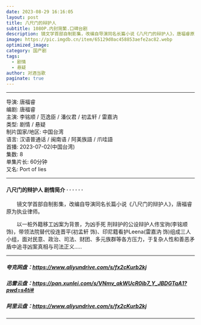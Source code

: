 ```yaml
---
date: 2023-08-29 16:16:05
layout: post
title: 八尺门的辩护人
subtitle: 1080P.内封简繁.口碑台剧
description: 镜文学首部自制影集，改编自导演同名长篇小说《八尺门的辩护人》，唐福睿原为执业律师。以一桩外籍移工凶案为背景，为凶手死刑辩护的公设辩护人佟宝驹，带领法院替代役连晋平、多元族群等各方压力，于复杂人性和善恶矛盾中追寻凶案真相与司法正义...
image: https://pic.imgdb.cn/item/65129d0ac458853aefe2ac82.webp
optimized_image: 
category: 国产剧
tags:
  - 剧情
  - 悬疑
author: 对酒当歌
paginate: true
---
```


---

导演: 唐福睿  
编剧: 唐福睿  
主演: 李铭顺 / 范逸臣 / 潘仪君 / 初孟轩 / 雷嘉汭  
类型: 剧情 / 悬疑  
制片国家/地区: 中国台湾  
语言: 汉语普通话 / 闽南语 / 阿美族語 / 爪哇語  
首播: 2023-07-02(中国台湾)  
集数: 8  
单集片长: 60分钟  
又名: Port of lies  

---

#### 八尺门的辩护人 剧情简介 · · · · · ·

　　镜文学首部自制影集，改编自导演同名长篇小说《八尺门的辩护人》，唐福睿原为执业律师。

　　以一桩外籍移工凶案为背景，为凶手死 刑辩护的公设辩护人佟宝驹(李铭顺 饰)，带领法院替代役连晋平(初孟轩 饰)、印尼籍看护Leena(雷嘉汭 饰)组成三人小组，面对民意、政治、司法、财团、多元族群等各方压力，于复杂人性和善恶矛盾中追寻凶案真相与司法正义.....

---

##### 夸克网盘：<https://www.aliyundrive.com/s/fx2cKurb2kj>

##### 迅雷云盘：<https://pan.xunlei.com/s/VNmv_akWUcR0ib7_Y_JBDGTqA1?pwd=s4ti#>

##### 阿里云盘：<https://www.aliyundrive.com/s/fx2cKurb2kj>

---
